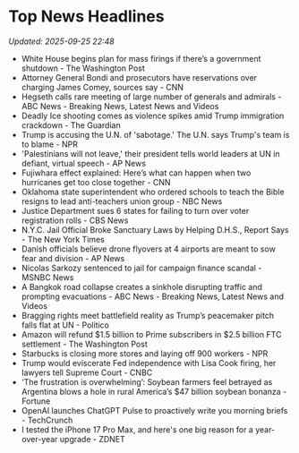 # Top News Headlines

_Updated: 2025-09-25 22:48_

- White House begins plan for mass firings if there’s a government shutdown - The Washington Post
- Attorney General Bondi and prosecutors have reservations over charging James Comey, sources say - CNN
- Hegseth calls rare meeting of large number of generals and admirals - ABC News - Breaking News, Latest News and Videos
- Deadly Ice shooting comes as violence spikes amid Trump immigration crackdown - The Guardian
- Trump is accusing the U.N. of 'sabotage.' The U.N. says Trump's team is to blame - NPR
- 'Palestinians will not leave,' their president tells world leaders at UN in defiant, virtual speech - AP News
- Fujiwhara effect explained: Here’s what can happen when two hurricanes get too close together - CNN
- Oklahoma state superintendent who ordered schools to teach the Bible resigns to lead anti-teachers union group - NBC News
- Justice Department sues 6 states for failing to turn over voter registration rolls - CBS News
- N.Y.C. Jail Official Broke Sanctuary Laws by Helping D.H.S., Report Says - The New York Times
- Danish officials believe drone flyovers at 4 airports are meant to sow fear and division - AP News
- Nicolas Sarkozy sentenced to jail for campaign finance scandal - MSNBC News
- A Bangkok road collapse creates a sinkhole disrupting traffic and prompting evacuations - ABC News - Breaking News, Latest News and Videos
- Bragging rights meet battlefield reality as Trump’s peacemaker pitch falls flat at UN - Politico
- Amazon will refund $1.5 billion to Prime subscribers in $2.5 billion FTC settlement - The Washington Post
- Starbucks is closing more stores and laying off 900 workers - NPR
- Trump would eviscerate Fed independence with Lisa Cook firing, her lawyers tell Supreme Court - CNBC
- ‘The frustration is overwhelming’: Soybean farmers feel betrayed as Argentina blows a hole in rural America’s $47 billion soybean bonanza - Fortune
- OpenAI launches ChatGPT Pulse to proactively write you morning briefs - TechCrunch
- I tested the iPhone 17 Pro Max, and here's one big reason for a year-over-year upgrade - ZDNET